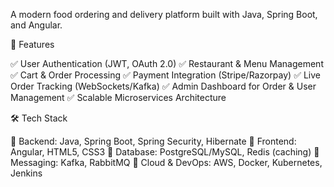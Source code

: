 A modern food ordering and delivery platform built with Java, Spring Boot, and Angular.

🌟 Features

✅ User Authentication (JWT, OAuth 2.0)
✅ Restaurant & Menu Management
✅ Cart & Order Processing
✅ Payment Integration (Stripe/Razorpay)
✅ Live Order Tracking (WebSockets/Kafka)
✅ Admin Dashboard for Order & User Management
✅ Scalable Microservices Architecture

🛠️ Tech Stack

🔹 Backend: Java, Spring Boot, Spring Security, Hibernate
🔹 Frontend: Angular, HTML5, CSS3
🔹 Database: PostgreSQL/MySQL, Redis (caching)
🔹 Messaging: Kafka, RabbitMQ
🔹 Cloud & DevOps: AWS, Docker, Kubernetes, Jenkins

